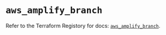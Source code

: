 # `aws_amplify_branch`

Refer to the Terraform Registory for docs: [`aws_amplify_branch`](https://registry.terraform.io/providers/hashicorp/aws/5.9.0/docs/resources/amplify_branch).
